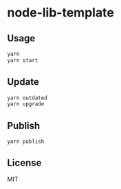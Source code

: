 # node-lib-template

## Usage

```sh
yarn
yarn start
```

## Update

```sh
yarn outdated
yarn upgrade
```

## Publish

```
yarn publish
```

## License

MIT
